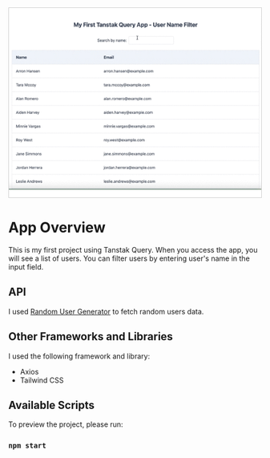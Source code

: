 <img src='./src/assets/image.gif' alt='Filter by name' style="border: 1px solid #ccc">

# App Overview

This is my first project using Tanstak Query. When you access the app, you will see a list of users. You can filter users by entering user's name in the input field.

## API

I used [Random User Generator](https://randomuser.me) to fetch random users data.

## Other Frameworks and Libraries

I used the following framework and library:

- Axios
- Tailwind CSS

## Available Scripts

To preview the project, please run:

### `npm start`
